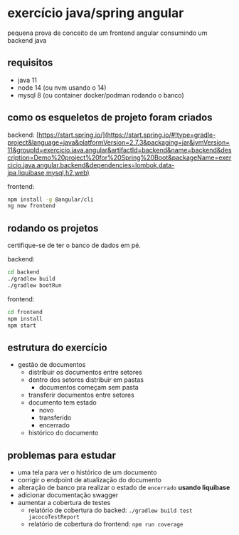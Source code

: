 # exercício java/spring angular

pequena prova de conceito de um frontend angular consumindo um backend java

## requisitos

- java 11
- node 14 (ou nvm usando o 14)
- mysql 8 (ou container docker/podman rodando o banco)

## como os esqueletos de projeto foram criados

backend: [https://start.spring.io/](https://start.spring.io/#!type=gradle-project&language=java&platformVersion=2.7.3&packaging=jar&jvmVersion=11&groupId=exercicio.java.angular&artifactId=backend&name=backend&description=Demo%20project%20for%20Spring%20Boot&packageName=exercicio.java.angular.backend&dependencies=lombok,data-jpa,liquibase,mysql,h2,web)

frontend:

```bash
npm install -g @angular/cli
ng new frontend
```

## rodando os projetos

certifique-se de ter o banco de dados em pé.

backend:

```bash
cd backend
./gradlew build
./gradlew bootRun
```

frontend:

```bash
cd frontend
npm install
npm start
```

## estrutura do exercício

- gestão de documentos
  - distribuir os documentos entre setores
  - dentro dos setores distribuir em pastas
    - documentos começam sem pasta
  - transferir documentos entre setores
  - documento tem estado
    - novo
    - transferido
    - encerrado
  - histórico do documento

## problemas para estudar

- uma tela para ver o histórico de um documento
- corrigir o endpoint de atualização do documento
- alteração de banco pra realizar o estado de `encerrado` **usando liquibase**
- adicionar documentação swagger
- aumentar a cobertura de testes
  - relatório de cobertura do backed: `./gradlew build test jacocoTestReport`
  - relatório de cobertura do frontend: `npm run coverage`
